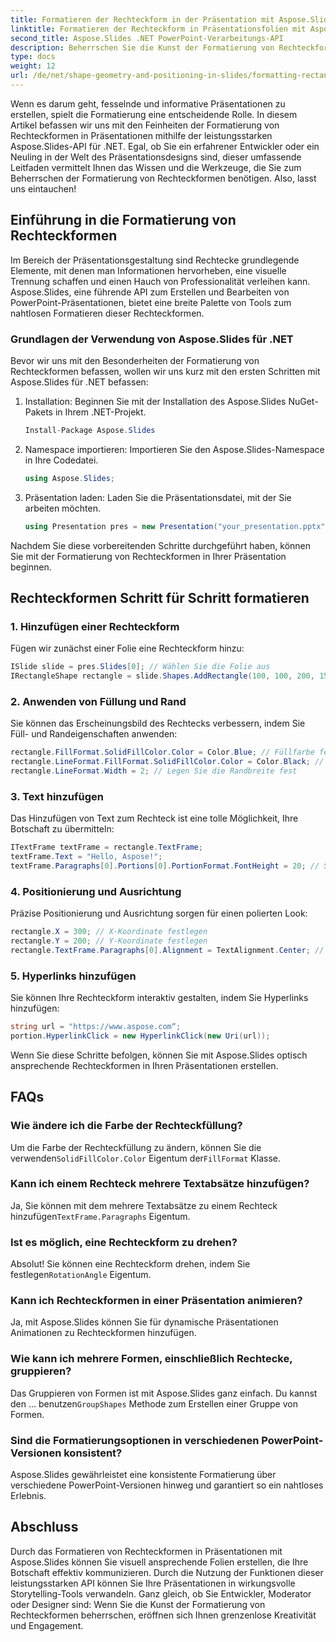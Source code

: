 ```yaml
---
title: Formatieren der Rechteckform in der Präsentation mit Aspose.Slides
linktitle: Formatieren der Rechteckform in Präsentationsfolien mit Aspose.Slides
second_title: Aspose.Slides .NET PowerPoint-Verarbeitungs-API
description: Beherrschen Sie die Kunst der Formatierung von Rechteckformen in Präsentationen mit Aspose.Slides für .NET. Erfahren Sie Schritt für Schritt, wie Sie optisch ansprechende Folien mit satten Farben, Text und Interaktivität erstellen.
type: docs
weight: 12
url: /de/net/shape-geometry-and-positioning-in-slides/formatting-rectangle-shape/
---
```


Wenn es darum geht, fesselnde und informative Präsentationen zu erstellen, spielt die Formatierung eine entscheidende Rolle. In diesem Artikel befassen wir uns mit den Feinheiten der Formatierung von Rechteckformen in Präsentationen mithilfe der leistungsstarken Aspose.Slides-API für .NET. Egal, ob Sie ein erfahrener Entwickler oder ein Neuling in der Welt des Präsentationsdesigns sind, dieser umfassende Leitfaden vermittelt Ihnen das Wissen und die Werkzeuge, die Sie zum Beherrschen der Formatierung von Rechteckformen benötigen. Also, lasst uns eintauchen!

## Einführung in die Formatierung von Rechteckformen

Im Bereich der Präsentationsgestaltung sind Rechtecke grundlegende Elemente, mit denen man Informationen hervorheben, eine visuelle Trennung schaffen und einen Hauch von Professionalität verleihen kann. Aspose.Slides, eine führende API zum Erstellen und Bearbeiten von PowerPoint-Präsentationen, bietet eine breite Palette von Tools zum nahtlosen Formatieren dieser Rechteckformen.

### Grundlagen der Verwendung von Aspose.Slides für .NET

Bevor wir uns mit den Besonderheiten der Formatierung von Rechteckformen befassen, wollen wir uns kurz mit den ersten Schritten mit Aspose.Slides für .NET befassen:

1. Installation: Beginnen Sie mit der Installation des Aspose.Slides NuGet-Pakets in Ihrem .NET-Projekt.

   ```csharp
   Install-Package Aspose.Slides
   ```

2. Namespace importieren: Importieren Sie den Aspose.Slides-Namespace in Ihre Codedatei.

   ```csharp
   using Aspose.Slides;
   ```

3. Präsentation laden: Laden Sie die Präsentationsdatei, mit der Sie arbeiten möchten.

   ```csharp
   using Presentation pres = new Presentation("your_presentation.pptx");
   ```

Nachdem Sie diese vorbereitenden Schritte durchgeführt haben, können Sie mit der Formatierung von Rechteckformen in Ihrer Präsentation beginnen.

## Rechteckformen Schritt für Schritt formatieren

### 1. Hinzufügen einer Rechteckform

Fügen wir zunächst einer Folie eine Rechteckform hinzu:

```csharp
ISlide slide = pres.Slides[0]; // Wählen Sie die Folie aus
IRectangleShape rectangle = slide.Shapes.AddRectangle(100, 100, 200, 150); // Fügen Sie ein Rechteck hinzu
```

### 2. Anwenden von Füllung und Rand

Sie können das Erscheinungsbild des Rechtecks verbessern, indem Sie Füll- und Randeigenschaften anwenden:

```csharp
rectangle.FillFormat.SolidFillColor.Color = Color.Blue; // Füllfarbe festlegen
rectangle.LineFormat.FillFormat.SolidFillColor.Color = Color.Black; // Rahmenfarbe festlegen
rectangle.LineFormat.Width = 2; // Legen Sie die Randbreite fest
```

### 3. Text hinzufügen

Das Hinzufügen von Text zum Rechteck ist eine tolle Möglichkeit, Ihre Botschaft zu übermitteln:

```csharp
ITextFrame textFrame = rectangle.TextFrame;
textFrame.Text = "Hello, Aspose!";
textFrame.Paragraphs[0].Portions[0].PortionFormat.FontHeight = 20; // Schriftgröße festlegen
```

### 4. Positionierung und Ausrichtung

Präzise Positionierung und Ausrichtung sorgen für einen polierten Look:

```csharp
rectangle.X = 300; // X-Koordinate festlegen
rectangle.Y = 200; // Y-Koordinate festlegen
rectangle.TextFrame.Paragraphs[0].Alignment = TextAlignment.Center; // Text ausrichten
```

### 5. Hyperlinks hinzufügen

Sie können Ihre Rechteckform interaktiv gestalten, indem Sie Hyperlinks hinzufügen:

```csharp
string url = "https://www.aspose.com“;
portion.HyperlinkClick = new HyperlinkClick(new Uri(url));
```

Wenn Sie diese Schritte befolgen, können Sie mit Aspose.Slides optisch ansprechende Rechteckformen in Ihren Präsentationen erstellen.

## FAQs

### Wie ändere ich die Farbe der Rechteckfüllung?

 Um die Farbe der Rechteckfüllung zu ändern, können Sie die verwenden`SolidFillColor.Color` Eigentum der`FillFormat` Klasse.

### Kann ich einem Rechteck mehrere Textabsätze hinzufügen?

Ja, Sie können mit dem mehrere Textabsätze zu einem Rechteck hinzufügen`TextFrame.Paragraphs` Eigentum.

### Ist es möglich, eine Rechteckform zu drehen?

 Absolut! Sie können eine Rechteckform drehen, indem Sie festlegen`RotationAngle` Eigentum.

### Kann ich Rechteckformen in einer Präsentation animieren?

Ja, mit Aspose.Slides können Sie für dynamische Präsentationen Animationen zu Rechteckformen hinzufügen.

### Wie kann ich mehrere Formen, einschließlich Rechtecke, gruppieren?

 Das Gruppieren von Formen ist mit Aspose.Slides ganz einfach. Du kannst den ... benutzen`GroupShapes` Methode zum Erstellen einer Gruppe von Formen.

### Sind die Formatierungsoptionen in verschiedenen PowerPoint-Versionen konsistent?

Aspose.Slides gewährleistet eine konsistente Formatierung über verschiedene PowerPoint-Versionen hinweg und garantiert so ein nahtloses Erlebnis.

## Abschluss

Durch das Formatieren von Rechteckformen in Präsentationen mit Aspose.Slides können Sie visuell ansprechende Folien erstellen, die Ihre Botschaft effektiv kommunizieren. Durch die Nutzung der Funktionen dieser leistungsstarken API können Sie Ihre Präsentationen in wirkungsvolle Storytelling-Tools verwandeln. Ganz gleich, ob Sie Entwickler, Moderator oder Designer sind: Wenn Sie die Kunst der Formatierung von Rechteckformen beherrschen, eröffnen sich Ihnen grenzenlose Kreativität und Engagement.